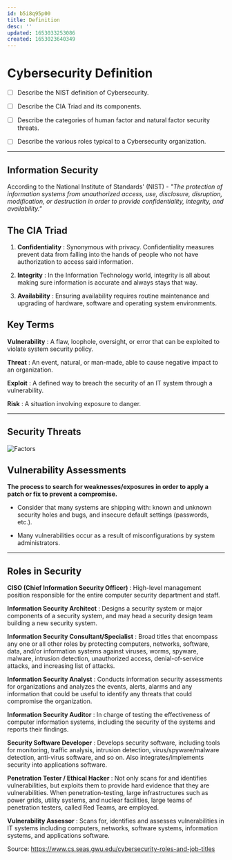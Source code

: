 ```yaml
---
id: b5i8q95p00
title: Definition
desc: ''
updated: 1653033253086
created: 1653023640349
---
```


# Cybersecurity Definition

- [ ] Describe the NIST definition of Cybersecurity.
- [ ] Describe the CIA Triad and its components.

- [ ] Describe the categories of human factor and natural factor security threats.

- [ ] Describe the various roles typical to a Cybersecurity organization.

---

## Information Security

According to the National Institute of Standards' (NIST) - *"The protection of information systems from unauthorized access, use, disclosure, disruption, modification, or destruction in order to provide confidentiality, integrity, and availability."*

## The CIA Triad

1. **Confidentiality**
: Synonymous with privacy. Confidentiality measures prevent data from falling into the hands of people who not have authorization to access said information.

2. **Integrity**
: In the Information Technology world, integrity is all about making sure information is accurate and always stays that way.

3. **Availability**
: Ensuring availability requires routine maintenance and upgrading of hardware, software and operating system environments.

## Key Terms

**Vulnerability**
: A flaw, loophole, oversight, or error that can be exploited to violate system security policy.

**Threat**
: An event, natural, or man-made, able to cause negative impact to an organization.

**Exploit**
: A defined way to breach the security of an IT system through a vulnerability.

**Risk**
: A situation involving exposure to danger.

---

## Security Threats

![Factors](https://ptgmedia.pearsoncmg.com/images/chap3_078973446x/elementLinks/03fig03.jpg)

## Vulnerability Assessments

**The process to search for weaknesses/exposures in order to apply a patch or fix to prevent a compromise.**

- Consider that many systems are shipping with: known and unknown security holes and bugs, and insecure default settings (passwords, etc.).

- Many vulnerabilities occur as a result of misconfigurations by system administrators.

---

## Roles in Security

**CISO (Chief Information Security Officer)**
: High-level management position responsible for the entire computer security department and staff.
  
**Information Security Architect**
: Designs a security system or major components of a security system, and may head a security design team building a new security system.

**Information Security Consultant/Specialist**
: Broad titles that encompass any one or all other roles by protecting computers, networks, software, data, and/or information systems against viruses, worms, spyware, malware, intrusion detection, unauthorized access, denial-of-service attacks, and increasing list of attacks.

**Information Security Analyst**
: Conducts information security assessments for organizations and analyzes the events, alerts, alarms and any information that could be useful to identify any threats that could compromise the organization.

**Information Security Auditor**
: In charge of testing the effectiveness of computer information systems, including the security of the systems and reports their findings.

**Security Software Developer**
: Develops security software, including tools for monitoring, traffic analysis, intrusion detection, virus/spyware/malware detection, anti-virus software, and so on. Also integrates/implements security into applications software.

**Penetration Tester / Ethical Hacker**
: Not only scans for and identifies vulnerabilities, but exploits them to provide hard evidence that they are vulnerabilities. When penetration-testing, large infrastructures such as power grids, utility systems, and nuclear facilities, large teams of penetration testers, called Red Teams, are employed.

**Vulnerability Assessor**
: Scans for, identifies and assesses vulnerabilities in IT systems including computers, networks, software systems, information systems, and applications software.

Source: <https://www.cs.seas.gwu.edu/cybersecurity-roles-and-job-titles>

